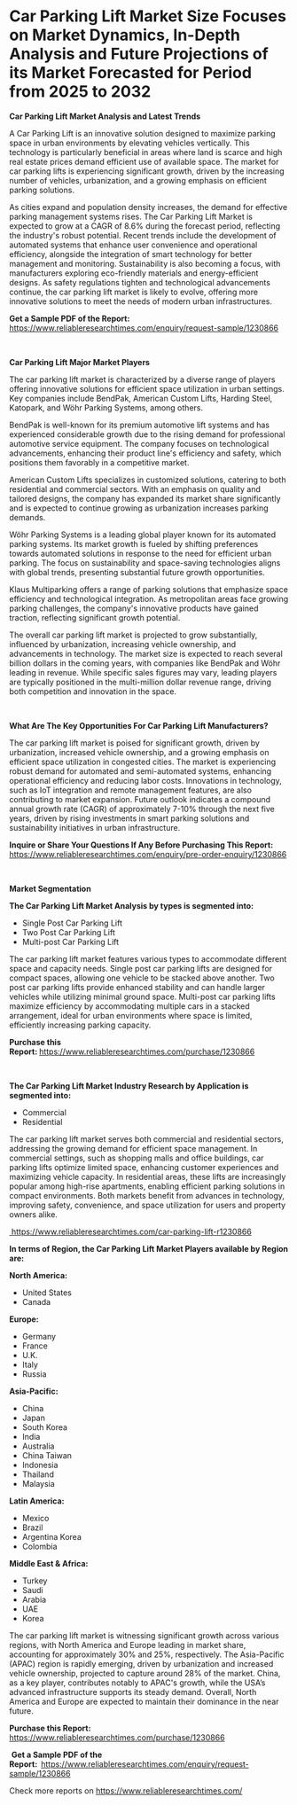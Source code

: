 <p><h1>Car Parking Lift Market Size Focuses on Market Dynamics, In-Depth Analysis and Future Projections of its Market Forecasted for Period from 2025 to 2032</h1></p><p><strong>Car Parking Lift Market Analysis and Latest Trends</strong></p>
<p><p>A Car Parking Lift is an innovative solution designed to maximize parking space in urban environments by elevating vehicles vertically. This technology is particularly beneficial in areas where land is scarce and high real estate prices demand efficient use of available space. The market for car parking lifts is experiencing significant growth, driven by the increasing number of vehicles, urbanization, and a growing emphasis on efficient parking solutions.</p><p>As cities expand and population density increases, the demand for effective parking management systems rises. The Car Parking Lift Market is expected to grow at a CAGR of 8.6% during the forecast period, reflecting the industry's robust potential. Recent trends include the development of automated systems that enhance user convenience and operational efficiency, alongside the integration of smart technology for better management and monitoring. Sustainability is also becoming a focus, with manufacturers exploring eco-friendly materials and energy-efficient designs. As safety regulations tighten and technological advancements continue, the car parking lift market is likely to evolve, offering more innovative solutions to meet the needs of modern urban infrastructures.</p></p>
<p><strong>Get a Sample PDF of the Report:&nbsp;</strong> <a href="https://www.reliableresearchtimes.com/enquiry/request-sample/1230866?utm_campaign=3326&utm_medium=2&utm_source=Github&utm_content=ia&utm_term=30032025&utm_id=car-parking-lift">https://www.reliableresearchtimes.com/enquiry/request-sample/1230866</a></p>
<p>&nbsp;</p>
<p><strong>Car Parking Lift Major Market Players</strong></p>
<p><p>The car parking lift market is characterized by a diverse range of players offering innovative solutions for efficient space utilization in urban settings. Key companies include BendPak, American Custom Lifts, Harding Steel, Katopark, and Wöhr Parking Systems, among others.</p><p>BendPak is well-known for its premium automotive lift systems and has experienced considerable growth due to the rising demand for professional automotive service equipment. The company focuses on technological advancements, enhancing their product line's efficiency and safety, which positions them favorably in a competitive market.</p><p>American Custom Lifts specializes in customized solutions, catering to both residential and commercial sectors. With an emphasis on quality and tailored designs, the company has expanded its market share significantly and is expected to continue growing as urbanization increases parking demands.</p><p>Wöhr Parking Systems is a leading global player known for its automated parking systems. Its market growth is fueled by shifting preferences towards automated solutions in response to the need for efficient urban parking. The focus on sustainability and space-saving technologies aligns with global trends, presenting substantial future growth opportunities.</p><p>Klaus Multiparking offers a range of parking solutions that emphasize space efficiency and technological integration. As metropolitan areas face growing parking challenges, the company's innovative products have gained traction, reflecting significant growth potential.</p><p>The overall car parking lift market is projected to grow substantially, influenced by urbanization, increasing vehicle ownership, and advancements in technology. The market size is expected to reach several billion dollars in the coming years, with companies like BendPak and Wöhr leading in revenue. While specific sales figures may vary, leading players are typically positioned in the multi-million dollar revenue range, driving both competition and innovation in the space.</p></p>
<p>&nbsp;</p>
<p><strong>What Are The Key Opportunities For Car Parking Lift Manufacturers?</strong></p>
<p><p>The car parking lift market is poised for significant growth, driven by urbanization, increased vehicle ownership, and a growing emphasis on efficient space utilization in congested cities. The market is experiencing robust demand for automated and semi-automated systems, enhancing operational efficiency and reducing labor costs. Innovations in technology, such as IoT integration and remote management features, are also contributing to market expansion. Future outlook indicates a compound annual growth rate (CAGR) of approximately 7-10% through the next five years, driven by rising investments in smart parking solutions and sustainability initiatives in urban infrastructure.</p></p>
<p><strong>Inquire or Share Your Questions If Any Before Purchasing This Report:</strong> <a href="https://www.reliableresearchtimes.com/enquiry/pre-order-enquiry/1230866?utm_campaign=3326&utm_medium=2&utm_source=Github&utm_content=ia&utm_term=30032025&utm_id=car-parking-lift">https://www.reliableresearchtimes.com/enquiry/pre-order-enquiry/1230866</a></p>
<p>&nbsp;</p>
<p><strong>Market Segmentation</strong></p>
<p><strong>The Car Parking Lift Market Analysis by types is segmented into:</strong></p>
<p><ul><li>Single Post Car Parking Lift</li><li>Two Post Car Parking Lift</li><li>Multi-post Car Parking Lift</li></ul></p>
<p><p>The car parking lift market features various types to accommodate different space and capacity needs. Single post car parking lifts are designed for compact spaces, allowing one vehicle to be stacked above another. Two post car parking lifts provide enhanced stability and can handle larger vehicles while utilizing minimal ground space. Multi-post car parking lifts maximize efficiency by accommodating multiple cars in a stacked arrangement, ideal for urban environments where space is limited, efficiently increasing parking capacity.</p></p>
<p><strong>Purchase this Report:&nbsp;</strong><a href="https://www.reliableresearchtimes.com/purchase/1230866?utm_campaign=3326&utm_medium=2&utm_source=Github&utm_content=ia&utm_term=30032025&utm_id=car-parking-lift">https://www.reliableresearchtimes.com/purchase/1230866</a></p>
<p>&nbsp;</p>
<p><strong>The Car Parking Lift Market Industry Research by Application is segmented into:</strong></p>
<p><ul><li>Commercial</li><li>Residential</li></ul></p>
<p><p>The car parking lift market serves both commercial and residential sectors, addressing the growing demand for efficient space management. In commercial settings, such as shopping malls and office buildings, car parking lifts optimize limited space, enhancing customer experiences and maximizing vehicle capacity. In residential areas, these lifts are increasingly popular among high-rise apartments, enabling efficient parking solutions in compact environments. Both markets benefit from advances in technology, improving safety, convenience, and space utilization for users and property owners alike.</p></p>
<p><a href="https://www.reliableresearchtimes.com/car-parking-lift-r1230866?utm_campaign=3326&utm_medium=2&utm_source=Github&utm_content=ia&utm_term=30032025&utm_id=car-parking-lift">&nbsp;https://www.reliableresearchtimes.com/car-parking-lift-r1230866</a></p>
<p><strong>In terms of Region, the Car Parking Lift Market Players available by Region are:</strong></p>
<p>
    <p> <strong> North America: </strong>
        <ul>
            <li>United States</li>
            <li>Canada</li>
        </ul>
        </p> 
    <p> <strong> Europe: </strong>
        <ul>
            <li>Germany</li>
            <li>France</li>
            <li>U.K.</li>
            <li>Italy</li>
            <li>Russia</li>
        </ul>
        </p> 
    <p> <strong> Asia-Pacific: </strong>
        <ul>
            <li>China</li>
            <li>Japan</li>
            <li>South Korea</li>
            <li>India</li>
            <li>Australia</li>
            <li>China Taiwan</li>
            <li>Indonesia</li>
            <li>Thailand</li>
            <li>Malaysia</li>
        </ul>
        </p> 
    <p> <strong> Latin America: </strong>
        <ul>
            <li>Mexico</li>
            <li>Brazil</li>
            <li>Argentina Korea</li>
            <li>Colombia</li>
        </ul>
        </p> 
    <p> <strong> Middle East & Africa: </strong>
        <ul>
            <li>Turkey</li>
            <li>Saudi</li>
            <li>Arabia</li>
            <li>UAE</li>
            <li>Korea</li>
        </ul>
    </p>
    </p>
<p><p>The car parking lift market is witnessing significant growth across various regions, with North America and Europe leading in market share, accounting for approximately 30% and 25%, respectively. The Asia-Pacific (APAC) region is rapidly emerging, driven by urbanization and increased vehicle ownership, projected to capture around 28% of the market. China, as a key player, contributes notably to APAC's growth, while the USA’s advanced infrastructure supports its steady demand. Overall, North America and Europe are expected to maintain their dominance in the near future.</p></p>
<p><strong>Purchase this Report: </strong><a href="https://www.reliableresearchtimes.com/purchase/1230866?utm_campaign=3326&utm_medium=2&utm_source=Github&utm_content=ia&utm_term=30032025&utm_id=car-parking-lift">https://www.reliableresearchtimes.com/purchase/1230866</a></p>
<p>&nbsp;<strong>Get a Sample PDF of the Report:&nbsp;&nbsp;</strong><a href="https://www.reliableresearchtimes.com/enquiry/request-sample/1230866?utm_campaign=3326&utm_medium=2&utm_source=Github&utm_content=ia&utm_term=30032025&utm_id=car-parking-lift">https://www.reliableresearchtimes.com/enquiry/request-sample/1230866</a></p>
<p><strong></strong></p>
<p>Check more reports on <a href="https://www.reliableresearchtimes.com/?utm_campaign=3326&utm_medium=2&utm_source=Github&utm_content=ia&utm_term=30032025&utm_id=car-parking-lift">https://www.reliableresearchtimes.com/</a></p>